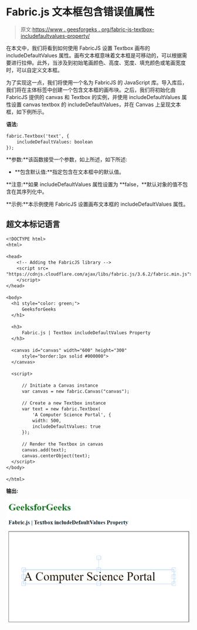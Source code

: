 # Fabric.js 文本框包含错误值属性

> 原文:[https://www . geesforgeks . org/fabric-js-textbox-includefaultvalues-property/](https://www.geeksforgeeks.org/fabric-js-textbox-includedefaultvalues-property/)

在本文中，我们将看到如何使用 FabricJS 设置 Textbox 画布的 includeDefaultValues 属性。画布文本框意味着文本框是可移动的，可以根据需要进行拉伸。此外，当涉及到初始笔画颜色、高度、宽度、填充颜色或笔画宽度时，可以自定义文本框。

为了实现这一点，我们将使用一个名为 FabricJS 的 JavaScript 库。导入库后，我们将在主体标签中创建一个包含文本框的画布块。之后，我们将初始化由 FabricJS 提供的 canvas 和 Textbox 的实例，并使用 includeDefaultValues 属性设置 canvas textbox 的 includeDefaultValues，并在 Canvas 上呈现文本框，如下例所示。

**语法:**

```
fabric.Textbox('text', {
    includeDefaultValues: boolean
});
```

**参数:**该函数接受一个参数，如上所述，如下所述:

*   **包含默认值:**指定包含在文本框中的默认值。

**注意:**如果 includeDefaultValues 属性设置为 **false，**默认对象的值不包含在其序列化中。

**示例:**本示例使用 FabricJS 设置画布文本框的 includeDefaultValues 属性。

## 超文本标记语言

```
<!DOCTYPE html>
<html>

<head>
    <!-- Adding the FabricJS library -->
    <script src=
"https://cdnjs.cloudflare.com/ajax/libs/fabric.js/3.6.2/fabric.min.js">
    </script>
</head>

<body>
  <h1 style="color: green;">
      GeeksforGeeks
  </h1>

  <h3>
      Fabric.js | Textbox includeDefaultValues Property
  </h3>

  <canvas id="canvas" width="600" height="300" 
      style="border:1px solid #000000">
  </canvas>

  <script>

      // Initiate a Canvas instance 
      var canvas = new fabric.Canvas("canvas");

      // Create a new Textbox instance 
      var text = new fabric.Textbox(
          'A Computer Science Portal', {
          width: 500,
          includeDefaultValues: true
      });

      // Render the Textbox in canvas 
      canvas.add(text);
      canvas.centerObject(text);
  </script>
</body>

</html>
```

**输出:**

![](img/aa99a22856e891a6bc81e8816ee9ad30.png)